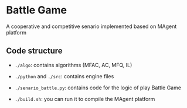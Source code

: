 # Battle Game

A cooperative and competitive senario implemented based on MAgent platform 

## Code structure

- `./algo`: contains algorithms (MFAC, AC, MFQ, IL)

- `./python` and `./src`: contains engine files

- `./senario_battle.py`: contains code for the logic of play Battle Game

- `./build.sh`: you can run it to compile the MAgent platform